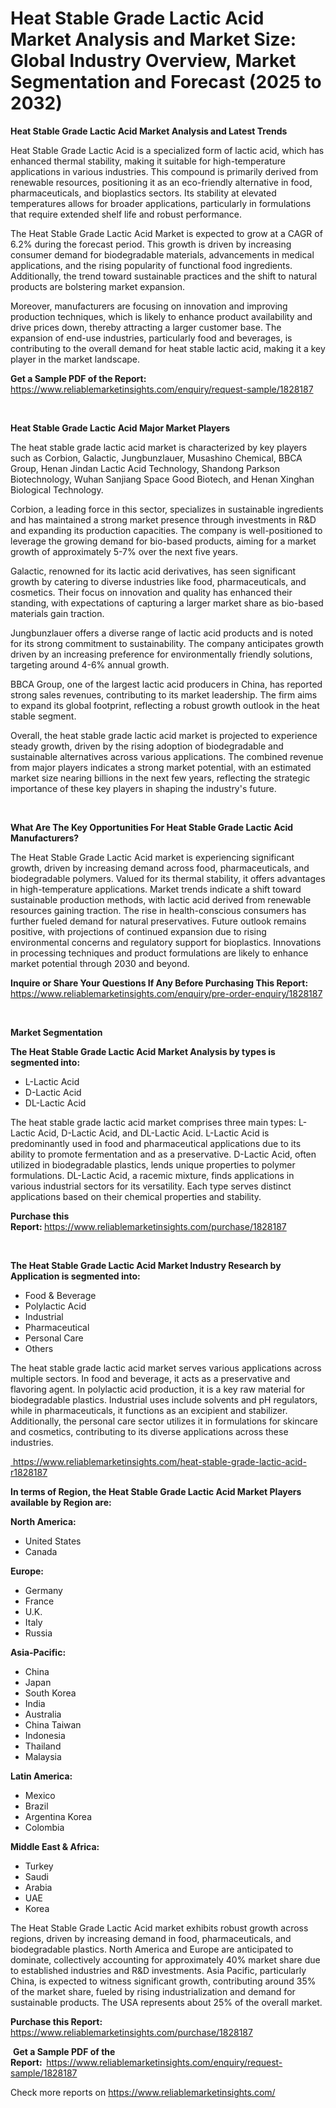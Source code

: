 <p><h1>Heat Stable Grade Lactic Acid Market Analysis and Market Size: Global Industry Overview, Market Segmentation and Forecast (2025 to 2032)</h1></p><p><strong>Heat Stable Grade Lactic Acid Market Analysis and Latest Trends</strong></p>
<p><p>Heat Stable Grade Lactic Acid is a specialized form of lactic acid, which has enhanced thermal stability, making it suitable for high-temperature applications in various industries. This compound is primarily derived from renewable resources, positioning it as an eco-friendly alternative in food, pharmaceuticals, and bioplastics sectors. Its stability at elevated temperatures allows for broader applications, particularly in formulations that require extended shelf life and robust performance.</p><p>The Heat Stable Grade Lactic Acid Market is expected to grow at a CAGR of 6.2% during the forecast period. This growth is driven by increasing consumer demand for biodegradable materials, advancements in medical applications, and the rising popularity of functional food ingredients. Additionally, the trend toward sustainable practices and the shift to natural products are bolstering market expansion. </p><p>Moreover, manufacturers are focusing on innovation and improving production techniques, which is likely to enhance product availability and drive prices down, thereby attracting a larger customer base. The expansion of end-use industries, particularly food and beverages, is contributing to the overall demand for heat stable lactic acid, making it a key player in the market landscape.</p></p>
<p><strong>Get a Sample PDF of the Report:&nbsp;</strong> <a href="https://www.reliablemarketinsights.com/enquiry/request-sample/1828187?utm_campaign=1894&utm_medium=2&utm_source=Github&utm_content=ia&utm_term=03022025&utm_id=heat-stable-grade-lactic-acid">https://www.reliablemarketinsights.com/enquiry/request-sample/1828187</a></p>
<p>&nbsp;</p>
<p><strong>Heat Stable Grade Lactic Acid Major Market Players</strong></p>
<p><p>The heat stable grade lactic acid market is characterized by key players such as Corbion, Galactic, Jungbunzlauer, Musashino Chemical, BBCA Group, Henan Jindan Lactic Acid Technology, Shandong Parkson Biotechnology, Wuhan Sanjiang Space Good Biotech, and Henan Xinghan Biological Technology. </p><p>Corbion, a leading force in this sector, specializes in sustainable ingredients and has maintained a strong market presence through investments in R&D and expanding its production capacities. The company is well-positioned to leverage the growing demand for bio-based products, aiming for a market growth of approximately 5-7% over the next five years.</p><p>Galactic, renowned for its lactic acid derivatives, has seen significant growth by catering to diverse industries like food, pharmaceuticals, and cosmetics. Their focus on innovation and quality has enhanced their standing, with expectations of capturing a larger market share as bio-based materials gain traction.</p><p>Jungbunzlauer offers a diverse range of lactic acid products and is noted for its strong commitment to sustainability. The company anticipates growth driven by an increasing preference for environmentally friendly solutions, targeting around 4-6% annual growth.</p><p>BBCA Group, one of the largest lactic acid producers in China, has reported strong sales revenues, contributing to its market leadership. The firm aims to expand its global footprint, reflecting a robust growth outlook in the heat stable segment.</p><p>Overall, the heat stable grade lactic acid market is projected to experience steady growth, driven by the rising adoption of biodegradable and sustainable alternatives across various applications. The combined revenue from major players indicates a strong market potential, with an estimated market size nearing billions in the next few years, reflecting the strategic importance of these key players in shaping the industry's future.</p></p>
<p>&nbsp;</p>
<p><strong>What Are The Key Opportunities For Heat Stable Grade Lactic Acid Manufacturers?</strong></p>
<p><p>The Heat Stable Grade Lactic Acid market is experiencing significant growth, driven by increasing demand across food, pharmaceuticals, and biodegradable polymers. Valued for its thermal stability, it offers advantages in high-temperature applications. Market trends indicate a shift toward sustainable production methods, with lactic acid derived from renewable resources gaining traction. The rise in health-conscious consumers has further fueled demand for natural preservatives. Future outlook remains positive, with projections of continued expansion due to rising environmental concerns and regulatory support for bioplastics. Innovations in processing techniques and product formulations are likely to enhance market potential through 2030 and beyond.</p></p>
<p><strong>Inquire or Share Your Questions If Any Before Purchasing This Report:</strong> <a href="https://www.reliablemarketinsights.com/enquiry/pre-order-enquiry/1828187?utm_campaign=1894&utm_medium=2&utm_source=Github&utm_content=ia&utm_term=03022025&utm_id=heat-stable-grade-lactic-acid">https://www.reliablemarketinsights.com/enquiry/pre-order-enquiry/1828187</a></p>
<p>&nbsp;</p>
<p><strong>Market Segmentation</strong></p>
<p><strong>The Heat Stable Grade Lactic Acid Market Analysis by types is segmented into:</strong></p>
<p><ul><li>L-Lactic Acid</li><li>D-Lactic Acid</li><li>DL-Lactic Acid</li></ul></p>
<p><p>The heat stable grade lactic acid market comprises three main types: L-Lactic Acid, D-Lactic Acid, and DL-Lactic Acid. L-Lactic Acid is predominantly used in food and pharmaceutical applications due to its ability to promote fermentation and as a preservative. D-Lactic Acid, often utilized in biodegradable plastics, lends unique properties to polymer formulations. DL-Lactic Acid, a racemic mixture, finds applications in various industrial sectors for its versatility. Each type serves distinct applications based on their chemical properties and stability.</p></p>
<p><strong>Purchase this Report:&nbsp;</strong><a href="https://www.reliablemarketinsights.com/purchase/1828187?utm_campaign=1894&utm_medium=2&utm_source=Github&utm_content=ia&utm_term=03022025&utm_id=heat-stable-grade-lactic-acid">https://www.reliablemarketinsights.com/purchase/1828187</a></p>
<p>&nbsp;</p>
<p><strong>The Heat Stable Grade Lactic Acid Market Industry Research by Application is segmented into:</strong></p>
<p><ul><li>Food & Beverage</li><li>Polylactic Acid</li><li>Industrial</li><li>Pharmaceutical</li><li>Personal Care</li><li>Others</li></ul></p>
<p><p>The heat stable grade lactic acid market serves various applications across multiple sectors. In food and beverage, it acts as a preservative and flavoring agent. In polylactic acid production, it is a key raw material for biodegradable plastics. Industrial uses include solvents and pH regulators, while in pharmaceuticals, it functions as an excipient and stabilizer. Additionally, the personal care sector utilizes it in formulations for skincare and cosmetics, contributing to its diverse applications across these industries.</p></p>
<p><a href="https://www.reliablemarketinsights.com/heat-stable-grade-lactic-acid-r1828187?utm_campaign=1894&utm_medium=2&utm_source=Github&utm_content=ia&utm_term=03022025&utm_id=heat-stable-grade-lactic-acid">&nbsp;https://www.reliablemarketinsights.com/heat-stable-grade-lactic-acid-r1828187</a></p>
<p><strong>In terms of Region, the Heat Stable Grade Lactic Acid Market Players available by Region are:</strong></p>
<p>
    <p> <strong> North America: </strong>
        <ul>
            <li>United States</li>
            <li>Canada</li>
        </ul>
        </p> 
    <p> <strong> Europe: </strong>
        <ul>
            <li>Germany</li>
            <li>France</li>
            <li>U.K.</li>
            <li>Italy</li>
            <li>Russia</li>
        </ul>
        </p> 
    <p> <strong> Asia-Pacific: </strong>
        <ul>
            <li>China</li>
            <li>Japan</li>
            <li>South Korea</li>
            <li>India</li>
            <li>Australia</li>
            <li>China Taiwan</li>
            <li>Indonesia</li>
            <li>Thailand</li>
            <li>Malaysia</li>
        </ul>
        </p> 
    <p> <strong> Latin America: </strong>
        <ul>
            <li>Mexico</li>
            <li>Brazil</li>
            <li>Argentina Korea</li>
            <li>Colombia</li>
        </ul>
        </p> 
    <p> <strong> Middle East & Africa: </strong>
        <ul>
            <li>Turkey</li>
            <li>Saudi</li>
            <li>Arabia</li>
            <li>UAE</li>
            <li>Korea</li>
        </ul>
    </p>
    </p>
<p><p>The Heat Stable Grade Lactic Acid market exhibits robust growth across regions, driven by increasing demand in food, pharmaceuticals, and biodegradable plastics. North America and Europe are anticipated to dominate, collectively accounting for approximately 40% market share due to established industries and R&D investments. Asia Pacific, particularly China, is expected to witness significant growth, contributing around 35% of the market share, fueled by rising industrialization and demand for sustainable products. The USA represents about 25% of the overall market.</p></p>
<p><strong>Purchase this Report: </strong><a href="https://www.reliablemarketinsights.com/purchase/1828187?utm_campaign=1894&utm_medium=2&utm_source=Github&utm_content=ia&utm_term=03022025&utm_id=heat-stable-grade-lactic-acid">https://www.reliablemarketinsights.com/purchase/1828187</a></p>
<p>&nbsp;<strong>Get a Sample PDF of the Report:&nbsp;&nbsp;</strong><a href="https://www.reliablemarketinsights.com/enquiry/request-sample/1828187?utm_campaign=1894&utm_medium=2&utm_source=Github&utm_content=ia&utm_term=03022025&utm_id=heat-stable-grade-lactic-acid">https://www.reliablemarketinsights.com/enquiry/request-sample/1828187</a></p>
<p><strong></strong></p>
<p>Check more reports on <a href="https://www.reliablemarketinsights.com/?utm_campaign=1894&utm_medium=2&utm_source=Github&utm_content=ia&utm_term=03022025&utm_id=heat-stable-grade-lactic-acid">https://www.reliablemarketinsights.com/</a></p>